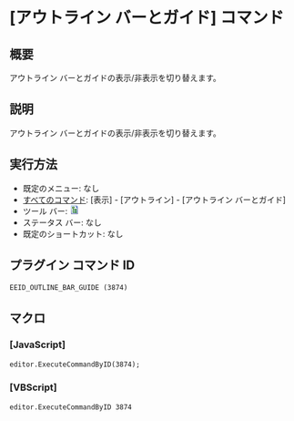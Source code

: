 # \[アウトライン バーとガイド\] コマンド

## 概要

アウトライン バーとガイドの表示/非表示を切り替えます。

## 説明

アウトライン バーとガイドの表示/非表示を切り替えます。

## 実行方法

- 既定のメニュー: なし
- [すべてのコマンド](../../glossary/allcommands): \[表示\] \- \[アウトライン\] \- \[アウトライン バーとガイド\]
- ツール バー: ![アウトライン](../../images/plugin_outline.png)
- ステータス バー: なし
- 既定のショートカット: なし

## プラグイン コマンド ID

```
EEID_OUTLINE_BAR_GUIDE (3874)
```

## マクロ

### \[JavaScript\]

```
editor.ExecuteCommandByID(3874);
```

### \[VBScript\]

```
editor.ExecuteCommandByID 3874
```
